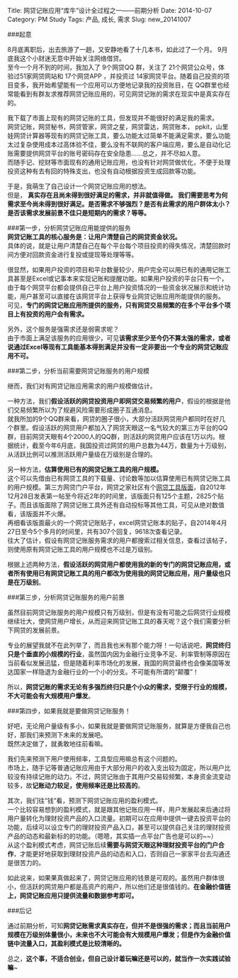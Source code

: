 Title: 网贷记账应用“库牛”设计全过程之一——前期分析
Date: 2014-10-07
Category: PM Study
Tags: 产品, 成长, 需求
Slug: new_20141007

###起意

8月底离职后，出去旅游了一趟，又安静地看了十几本书，如此过了一个月。 9月底我这个小财迷无意中开始关注网络借贷。  
至今一个月不到的时间，我加入了 9个网贷QQ 群，关注了 21个网贷公众号，体验过51家网贷网站和 17个网贷APP ，并投资过 14家网贷平台。随着自己投资的项目变多，我开始希望能有一个应用可以方便地记录我的投资账目，在 QQ群里也经常能看到有群友求推荐网贷记账应用的，可见网贷记账的需求在现实中是真实存在的。  
 
我下载了市面上现有的网贷记账的工具，但发现并不能很好的满足我的需求。  
网贷记账，网贷秘书，网贷管家，网贷之星，网贷雷达，网贷账本， ppkit，山里娃网贷计算器等现有的网贷记账工具，要么功能太过简单不能满足需求，要么功能太过复杂使用成本过高体验不佳，要么没有不联网的客户端应用，要么是自动化记账需要提供网贷平台的账号密码存在安全隐患……总之，并不尽如人意。  
而随手记、挖财等市面现有的通用记账应用，也没有针对网贷做优化，不便于处理投资这种有去有回的特殊支出，也没有自动根据投资生成回款等功能。
 
于是，我萌生了自己设计一个网贷记账应用的想法。  
但是， **真实存在且尚未得到很好满足的需求，并非就值得做。 我们需要思考为何需求至今尚未得到很好满足。是否需求不够强烈？是否有此需求的用户群体太小？是否该需求发展前景不佳只是短期内的需求？等等。**  
 
###第一步，分析网贷记账应用能提供的服务  
**网贷记账工具的核心服务是：让用户清楚自己的网贷资金状况。**  
具体的说，就是让用户清楚自己在每个平台每个项目投资的得失情况，清楚回款时间方便对回款资金进行复投或提现等处理等等。  

很显然，如果用户投资的项目和平台数量较少，用户完全可以用已有的通用记账工具甚至是Excel或记事本来实现记账和提醒功能。如果用户投资的平台只有一个，由于每个网贷平台都会提供自己平台上用户投资情况的一些资金状况展示和统计功能，用户甚至可以直接在该网贷平台上获得专业网贷记账应用所能提供的服务。  
可见，**专门的网贷记账应用所提供的服务，只有网贷交易频繁的在多个平台多个项目上有投资的用户会有需求。**  

另外，这个服务是强需求还是弱需求呢？  
由于市面上满足该服务的应用很少，可见**该需求至少至今仍不算太强的需求，或者说通过Excel等现有工具能基本得到满足并没有一定非要出一个专业的网贷记账应用不可。**  

###第二步，分析当前需要网贷记账服务的用户规模

继而，我们对有网贷记账应用需求的用户规模做估计。  

一种方法，我们**假设活跃的网贷投资用户即网贷交易频繁的用户**，假设的根据是他们交易频繁所以为了规避风险需要形成圈子互通消息。  
就我所加的9个QQ群来看，网贷的圈子很小，大部分活跃网贷用户都同时在好几个群里。假设活跃的网贷用户都加入了网贷天眼这一名气较大的第三方平台的QQ群，目前网贷天眼有4个2000人的QQ群，则活跃的网贷用户应该在1万以内。根据统计，截至今年6月底，我国投资过网贷的用户总数为44万，数量为十万级别，从活跃比例可以推测活跃用户量级在万级别是合理的。  

另一种方法，**估算使用已有的网贷记账工具的用户规模。**  
这个可以先借由已有网贷工具的下载量、讨论数等加以估算使用已有网贷记账工具的用户规模。第三方网贷门户平台，网贷之家社区有个[网贷工具版面](http://bbs.wangdaizhijia.com/forum-142-1.html)，自2012年12月28日发表第一帖至今将近2年的时间里，该版面只有125个主题，2825个贴子。而且该版面除了网贷记账工具外还有自动投标等其他工具，可见从绝对数值看，该版面并不火爆。  
再细看该版面最火的一个网贷记账贴子，excel网贷记账本的贴子，自2014年4月27日至今5个多月的时间里，共有307个回复，9618次查看记录。  
往大了估计，假设有网贷记账服务需求的用户都搜索过相关信息，查看过该帖子，则使用原有网贷记账工具的用户规模也不过是万级别。  

根据上述两种方法，**假设活跃的网贷用户都使用我的新的专门的网贷记账应用，或者所有使用已有网贷记账工具的用户都改为使用我的网贷记账应用，用户量级也只是在万级别**。


###第三步，分析网贷记账服务的用户前景

虽然目前网贷记账服务的用户规模只有万级别，但是有没有可能之后网贷行业规模继续壮大，使网贷用户增长，从而迎来网贷记账工具的春天呢？这个我们需要分析下网贷的发展前景。  

专业的展望我就不在此列举了，而且我也米有那个能力呀！一句话说吧，**网贷终归只是个垂直的小规模的行业**，虽然国内因为金融行业竞争不足、利率管制等原因在当前看似发展迅猛，但是随着利率市场化的发展，我国的网贷最终也会像美国等发达国家一样隐退为金融行业的一个小的分支。不可能有所谓的“颠覆”！  

所以，**网贷记账的需求无论有多强烈终归只是个小众的需求，受限于行业的规模，不大可能会有大规模用户爆发**。


###第四步，如果我就是要做网贷记账服务！

好吧，无论用户量级有多小，如果我就是要做网贷记账服务，就算是方便我自己也好，那我们来预测下未来的发展吧。  
既然决定做了，就勇敢地往前看嘛。  

我们先来预测下用户使用频率，工具型应用嘛总有这个问题的。  
市场上，随手记等普通记账应用由于大部分用户的收入支出较为固定，所以用户比较没有持续记账的动力。不过，网贷记账由于其用户交易较频繁，本身资金流变动较多，故**记账动力较足，使用频率还是比较高的**。  

其次，我们往“钱”看，预测下网贷记账应用的盈利模式。  
一个比较容易想到的盈利模式，就是跟其他记账应用一样，用户发展起来后通过将用户量转化为理财投资产品的入口流量。初期可以在应用中提供一键去投资平台的功能，后续可以设立专门的理财投资产品入口，甚至可以提供自己关注的理财投资产品的动态和最新标的的功能。（嗯嗯，其实插一点平台广告也是可以的~~）  
从这个盈利模式考虑，网贷记账后续**需要与网贷天眼这种理财投资平台的门户合作**，才能更好地获取到理财投资产品的动态和入口，否则自己一家家平台去沟通还是很苦力的。  

如此说来，如果果真做起来了，网贷记账应用的钱景是可观的。虽然用户群体很小，但活跃的网贷用户都是高资产的用户，所以他们还是很值钱的。**在金融价值链上，网贷记账应用只提供流量和数据参考即可。**


###后记

通过前期分析，可知**网贷记账需求真实存在，但并不是很强的需求；而且当前用户规模在万级别体量很小，未来也不大可能会有大规模用户爆发；但是作为金融价值链中流量入口，其盈利模式是比较清晰的。**

总之，**这个事，不适合创业，但自己设计着玩嘛还是可以的，就当作一次实践试验嘛**~